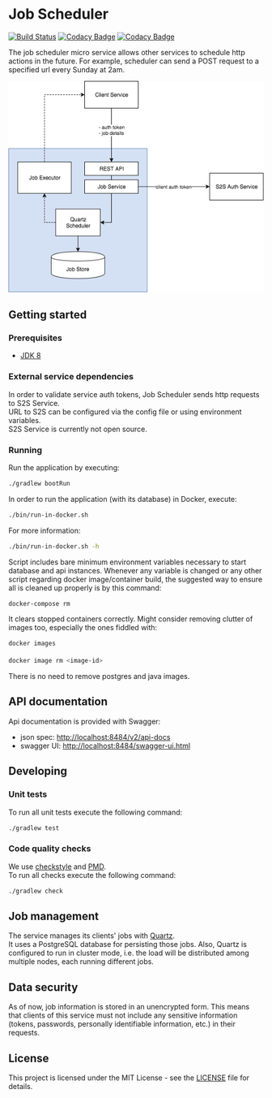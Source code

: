 # Job Scheduler
[![Build Status](https://travis-ci.org/hmcts/job-scheduler.svg?branch=master)](https://travis-ci.org/hmcts/job-scheduler)
[![Codacy Badge](https://api.codacy.com/project/badge/Grade/db1d536343474c40967ab9b236044e1d)](https://www.codacy.com/app/HMCTS/job-scheduler)
[![Codacy Badge](https://api.codacy.com/project/badge/Coverage/db1d536343474c40967ab9b236044e1d)](https://www.codacy.com/app/HMCTS/job-scheduler)

The job scheduler micro service allows other services to schedule http actions in the future. For example, scheduler
can send a POST request to a specified url every Sunday at 2am.

![diagram](docs/diagram.png)

## Getting started

### Prerequisites
- [JDK 8](https://java.com)

### External service dependencies

In order to validate service auth tokens, Job Scheduler sends http requests to S2S Service.  
URL to S2S can be configured via the config file or using environment variables.  
S2S Service is currently not open source.

### Running
Run the application by executing:
```bash
./gradlew bootRun
```

In order to run the application (with its database) in Docker, execute:
```bash
./bin/run-in-docker.sh
```

For more information:

```bash
./bin/run-in-docker.sh -h
```

Script includes bare minimum environment variables necessary to start database and api instances. Whenever any variable is changed or any other script regarding docker image/container build, the suggested way to ensure all is cleaned up properly is by this command:

```bash
docker-compose rm
```

It clears stopped containers correctly. Might consider removing clutter of images too, especially the ones fiddled with:

```bash
docker images

docker image rm <image-id>
```

There is no need to remove postgres and java images.

## API documentation
Api documentation is provided with Swagger:
- json spec: [http://localhost:8484/v2/api-docs](http://localhost:8484/v2/api-docs)
- swagger UI: [http://localhost:8484/swagger-ui.html](http://localhost:8484/swagger-ui.html)

## Developing

### Unit tests
To run all unit tests execute the following command:
```bash
./gradlew test
```

### Code quality checks
We use [checkstyle](http://checkstyle.sourceforge.net/) and [PMD](https://pmd.github.io/).  
To run all checks execute the following command:
```bash
./gradlew check
```

## Job management

The service manages its clients' jobs with [Quartz](http://www.quartz-scheduler.org/).  
It uses a PostgreSQL database for persisting those jobs. Also, Quartz is configured
to run in cluster mode, i.e. the load will be distributed among multiple nodes, each
running different jobs.

## Data security

As of now, job information is stored in an unencrypted form. This means that clients
of this service must not include any sensitive information (tokens, passwords, personally
identifiable information, etc.) in their requests.

## License
This project is licensed under the MIT License - see the [LICENSE](LICENSE) file for details.
